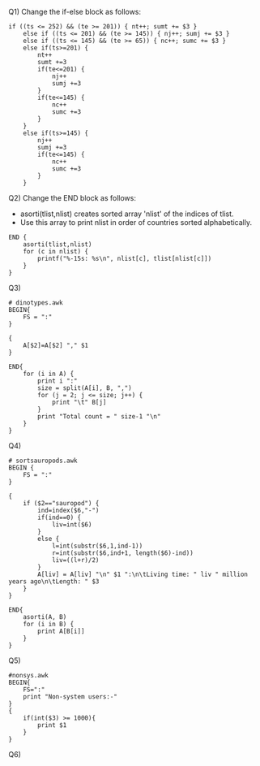 
Q1)  Change the if-else block as follows:
```gawk
if ((ts <= 252) && (te >= 201)) { nt++; sumt += $3 }
    else if ((ts <= 201) && (te >= 145)) { nj++; sumj += $3 }
    else if ((ts <= 145) && (te >= 65)) { nc++; sumc += $3 }
    else if(ts>=201) {
        nt++
        sumt +=3 
        if(te<=201) {
            nj++
            sumj +=3
        }
        if(te<=145) {
            nc++
            sumc +=3
        }
    }
    else if(ts>=145) {
        nj++
        sumj +=3
        if(te<=145) {
            nc++
            sumc +=3
        }
    }
```

Q2) Change the END block as follows:
- asorti(tlist,nlist) creates sorted array 'nlist' of the indices of tlist.
- Use this array to print nlist in order of countries sorted alphabetically.
```gawk
END {
    asorti(tlist,nlist)
    for (c in nlist) {
        printf("%-15s: %s\n", nlist[c], tlist[nlist[c]])
    }
}
```

Q3)

```gawk
# dinotypes.awk
BEGIN{
    FS = ":"
}

{
    A[$2]=A[$2] "," $1
}

END{
    for (i in A) {
        print i ":"
        size = split(A[i], B, ",")
        for (j = 2; j <= size; j++) {
            print "\t" B[j]
        }
        print "Total count = " size-1 "\n"
    }
}
```

Q4)
```gawk
# sortsauropods.awk
BEGIN {
    FS = ":"
}

{
    if ($2=="sauropod") {
        ind=index($6,"-")
        if(ind==0) {
            liv=int($6)
        }
        else {
            l=int(substr($6,1,ind-1))
            r=int(substr($6,ind+1, length($6)-ind))
            liv=((l+r)/2)
        }
        A[liv] = A[liv] "\n" $1 ":\n\tLiving time: " liv " million years ago\n\tLength: " $3
    }
}

END{
    asorti(A, B)
    for (i in B) {
        print A[B[i]]
    }
}
```

Q5)
```gawk
#nonsys.awk
BEGIN{
    FS=":"
    print "Non-system users:-"
}
{
    if(int($3) >= 1000){
        print $1
    }
}
```

Q6)

